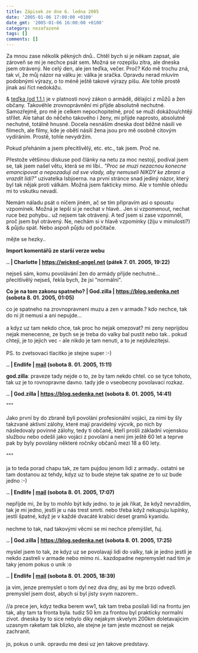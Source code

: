 ```yaml
---
title: Zápisek ze dne 6. ledna 2005
date: '2005-01-06 17:00:00 +0100'
date_gmt: '2005-01-06 16:00:00 +0100'
category: nezařazené
tags: []
comments: []
---
```

<p>Za mnou zase několik pěkných dnů.. Chtěl bych si je někam zapsat, ale zároveň se mi je nechce  psát sem. Možná se rozepíšu zítra, ale dneska jsem otrávený. Ne celý den, ale jen teďka,  večer. Proč? Kdo mě trochu zná, tak ví, že můj názor na válku je: válka je sračka.  Opravdu nerad mluvím podobnými výrazy, o to méně ještě takové výrazy píšu. Ale tohle prostě  jinak asi říct nedokážu.</p>
<p>&amp; <a href="https://zpravy.idnes.cz/domaci.asp?r=domaci&c=A050106_121833_domaci_ton">teďka   (od 1.1.)</a> je v platnosti nový zákon o armádě, dělající z můžů a žen  občany. Takovéhle zrovnoprávnění mi přijde absolutně nechutné. Samozřejmě, pro  mě je celkem nepochopitelné, proč se muži dokážou/chtějí střílet. Ale tahat do něčeho  takového i ženy, mi přijde naprosto, absolutně nechutné, totálně hnusné. Docela nesnáším  dneska dost běžné násilí ve filmech, ale filmy, kde je obětí násilí žena  jsou pro mě osobně citovým vydíráním. Prostě, tohle nevydržím.</p>
<p>Pokud přeháním a jsem přecitlivělý, etc. etc., tak jsem. Proč ne.</p>
<p>Přestože většinou diskuse pod články na netu za moc nestojí,  podíval jsem se, tak jsem našel větu, která se mi líbí.. <em>"Proc se muzi nezacnou   konecne emancipovat a nepozaduji od sve vlady, aby nemuseli NIKDY ke zbrani a   vrazdit lidi?"</em> uzivatelka Isbjoerna. na první stránce snad jediný názor,  který byl tak nějak proti válkám. Možná jsem fakticky mimo. Ale v tomhle  ohledu mi to vskutku nevadí.</p>
<p>Nemám náladu psát o ničem jiném, ač se tím připravím asi o spoustu   vzpomínek. Možná je lepší si je nechat v hlavě.. Jen si vzpomenout,  nechat ruce bez pohybu.. už nejsem tak otrávený. A teď jsem si zase vzpomněl,  proč jsem byl otrávený. Ne, nechám si v hlavě vzpomínky (žiju v minulosti?)  &amp; půjdu spát. Nebo aspoň půjdu od počítače.</p>
<p>mějte se hezky..</p>
<div class="import-komentaru">
<p><strong>Import komentářů ze starší verze webu</strong></p>
<div class="comment">
<p style="font-weight:bold"><span class="compredmet">..</span> | <span class="comname">Charlotte</span> |  <a href="https://wicked-angel.net">https://wicked-angel.net</a> (pátek&nbsp;7.&nbsp;01.&nbsp;2005,&nbsp;19:22)</p>
<p>nejseš sám, komu povolávání žen do armády přijde nechutné... <br> přecitlivělý nejseš, řekla bych, že jsi &quot;normální&quot;. </p>
</div>
<div class="comment">
<p style="font-weight:bold"><span class="compredmet">Co je na tom zakonu spatneho?</span> | <span class="comname">God.zilla</span> |  <a href="https://blog.sedenka.net">https://blog.sedenka.net</a> (sobota&nbsp;8.&nbsp;01.&nbsp;2005,&nbsp;01:05)</p>
<p>co je spatneho na zrovnopravneni muzu a zen v armade.? kdo nechce, tak do ni jit nemusi a ani nepujde... <br>  <br> a kdyz uz tam nekdo chce, tak proc ho nejak omezovat? mi zeny neprijdou nejak menecenne, ze bych se je treba do valky bal pustit nebo tak.. pokud chteji, je to jejich vec - ale nikdo je tam nenuti, a to je nejdulezitejsi. <br>  <br> PS. to zvetsovaci tlacitko je stejne super :-) </p>
</div>
<div class="comment">
<p style="font-weight:bold"><span class="compredmet">..</span> | <span class="comname">Endlife</span> |  <a href="mailto:jan.martinek@post.cz">mail</a> (sobota&nbsp;8.&nbsp;01.&nbsp;2005,&nbsp;11:11)</p>
<p><strong>god.zilla</strong>: praveze tady nejde o to, ze by tam nekdo chtel. co se tyce tohoto, tak uz je to rovnopravne davno. tady jde o vseobecny povolavaci rozkaz. </p>
</div>
<div class="comment">
<p style="font-weight:bold"><span class="compredmet">..</span> | <span class="comname">God.zilla</span> |  <a href="https://blog.sedenka.net">https://blog.sedenka.net</a> (sobota&nbsp;8.&nbsp;01.&nbsp;2005,&nbsp;14:41)</p>
<p>&quot;&quot;&quot; <br>  <br> Jako první by do zbraně byli povoláni profesionální vojáci, za nimi by šly takzvané aktivní zálohy, které mají pravidelný výcvik, po nich by následovaly povinné zálohy, tedy ti občané, kteří prošli základní vojenskou službou nebo odešli jako vojáci z povolání a není jim ještě 60 let a teprve pak by byly povolány některé ročníky občanů mezi 18 a 60 lety.  <br>  <br> &quot;&quot;&quot; <br>  <br> ja to teda porad chapu tak, ze tam pujdou jenom lidi z armady.. ostatni se tam dostanou az tehdy, kdyz uz to bude stejne tak spatne ze to uz bude jedno :-) </p>
</div>
<div class="comment">
<p style="font-weight:bold"><span class="compredmet">..</span> | <span class="comname">Endlife</span> |  <a href="mailto:jan.martinek@post.cz">mail</a> (sobota&nbsp;8.&nbsp;01.&nbsp;2005,&nbsp;17:07)</p>
<p>nepřijde mi, že by to mohlo být kdy jedno. to je jak říkat, že když nevraždím, tak je mi jedno, jestli je u nás trest smrti. nebo třeba když nekupuju lupínky, jestli špatné, když je v každé dvacáté krabici deset gramů kyanidu. <br>  <br> nechme to tak, nad takovými věcmi se mi nechce přemýšlet, fuj. </p>
</div>
<div class="comment">
<p style="font-weight:bold"><span class="compredmet">..</span> | <span class="comname">God.zilla</span> |  <a href="https://blog.sedenka.net">https://blog.sedenka.net</a> (sobota&nbsp;8.&nbsp;01.&nbsp;2005,&nbsp;17:25)</p>
<p>myslel jsem to tak, ze kdyz uz se povolavaji lidi do valky, tak je jedno jestli je nekdo zastreli v armade nebo mimo ni.. kazdopadne nepremyslet nad tim je taky jenom pokus o unik :o </p>
</div>
<div class="comment">
<p style="font-weight:bold"><span class="compredmet">..</span> | <span class="comname">Endlife</span> |  <a href="mailto:jan.martinek@post.cz">mail</a> (sobota&nbsp;8.&nbsp;01.&nbsp;2005,&nbsp;18:39)</p>
<p>ja vim, jenze premyslet o tom dyl nez dva dny, asi by me brzo odvezli. premyslel jsem dost, abych si byl jisty svym nazorem.. <br>  <br> //a prece jen, kdyz tedka berem ww1, tak tam treba posilali lidi na frontu jen tak, aby tam ta fronta byla. tudiz 50 km za frontou byl prakticky normalni zivot. dneska by to sice nebylo diky nejakym skvelym 200km doletavajicim uzasnym raketam tak blizko, ale stejne je tam jeste moznost se nejak zachranit. <br>  <br> jo, pokus o unik. opravdu me desi uz jen takove predstavy. </p>
</div>
</div>
